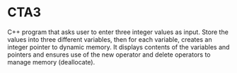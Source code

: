 # CTA3
C++ program that asks user to enter three integer values as input. Store the values into three different variables, then for each variable, creates an integer pointer to dynamic memory. It displays contents of the variables and pointers and ensures use of the new operator and delete operators to manage memory (deallocate).
